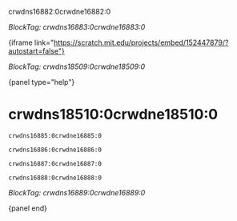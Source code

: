 crwdns16882:0crwdne16882:0

*BlockTag: crwdns16883:0crwdne16883:0*

{iframe link="https://scratch.mit.edu/projects/embed/152447879/?autostart=false"}

*BlockTag: crwdns18509:0crwdne18509:0*

{panel type="help"}

# crwdns18510:0crwdne18510:0

<pre><code class="scratch:split:random">crwdns16885:0crwdne16885:0
</code></pre>

<pre><code class="scratch:split:random">crwdns16886:0crwdne16886:0
</code></pre>

<pre><code class="scratch:split:random">crwdns16887:0crwdne16887:0
</code></pre>

<pre><code class="scratch:split:random">crwdns16888:0crwdne16888:0
</code></pre>

*BlockTag: crwdns16889:0crwdne16889:0*

{panel end}